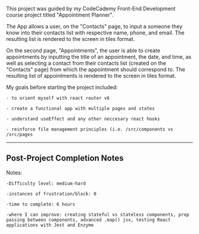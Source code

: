 This project was guided by my CodeCademy Front-End Development course project titled "Appointment Planner". 

The App allows a user, on the "Contacts" page, to input a someone they know into their contacts list with respective name, phone, and email. The resulting list is rendered to the screen in tiles format. 

On the second page, "Appointments", the user is able to create appointments by inputting the title of an appointment, the date, and time, as well as selecting a contact from their contacts list (created on the "Contacts" page) from which the appointment should correspond to. The resulting list of appointments is rendered to the screen in tiles format. 

My goals before starting the project included:  

    - to orient myself with react router v6

    - create a functional app with multiple pages and states

    - understand useEffect and any other neccesary react hooks

    - reinforce file management principles (i.e. /src/components vs /src/pages


-------------------------------------------
Post-Project Completion Notes 
-------------------------------------------
Notes:

    -Difficulty level: medium-hard

    -instances of frustration/block: 0

    -time to complete: 6 hours

    -where I can improve: creating stateful vs stateless components, prop passing between components, advanced .map() jsx, testing React applications with Jest and Enzyme

    









    
